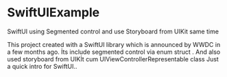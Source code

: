 # SwiftUIExample
SwiftUI using Segmented control and use Storyboard from UIKit same time


This project created with a SwiftUI library which is announced  by WWDC in a few months ago.
İts include segmented control via enum struct . And also used storyboard from UIKİt cum UIViewControllerRepresentable class
Just a quick intro for SwiftUI..
